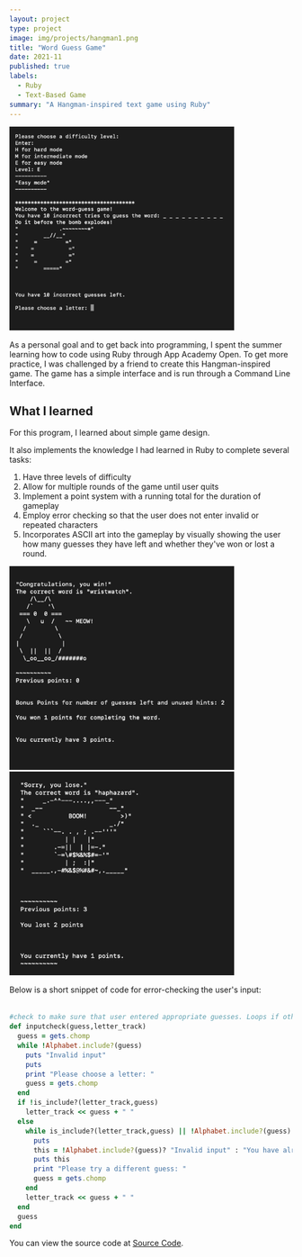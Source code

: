 ```yaml
---
layout: project
type: project
image: img/projects/hangman1.png
title: "Word Guess Game"
date: 2021-11
published: true
labels:
  - Ruby
  - Text-Based Game
summary: "A Hangman-inspired text game using Ruby"
---
```


<div class="text-center p-4">
  <img width="400px" src="../img/projects/hangman2.png" class="img-thumbnail" >
</div>

As a personal goal and to get back into programming, I spent the summer learning how to code using Ruby through App Academy Open. To get more practice, I was challenged by a friend to create this Hangman-inspired game. The game has a simple interface and is run through a Command Line Interface. 

## What I learned
For this program, I learned about simple game design.

It also implements the knowledge I had learned in Ruby to complete several tasks:

1. Have three levels of difficulty
2. Allow for multiple rounds of the game until user quits
3. Implement a point system with a running total for the duration of gameplay
3. Employ error checking so that the user does not enter invalid or repeated characters
4. Incorporates ASCII art into the gameplay by visually showing the user how many guesses they have left and whether they've won or lost a round. 
<div class="text-center p-4">
  <img width="400px" src="../img/projects/hangman3.png" class="img-thumbnail" >
  <img width="400px" src="../img/projects/hangman4.png" class="img-thumbnail" >
</div>

Below is a short snippet of code for error-checking the user's input:
```ruby

#check to make sure that user entered appropriate guesses. Loops if otherwise.
def inputcheck(guess,letter_track)
  guess = gets.chomp
  while !Alphabet.include?(guess)
    puts "Invalid input"
    puts
    print "Please choose a letter: "
    guess = gets.chomp
  end
  if !is_include?(letter_track,guess)
    letter_track << guess + " "
  else
    while is_include?(letter_track,guess) || !Alphabet.include?(guess)
      puts
      this = !Alphabet.include?(guess)? "Invalid input" : "You have already guessed this letter. "
      puts this
      print "Please try a different guess: "
      guess = gets.chomp
    end
    letter_track << guess + " "
  end
  guess
end

```

You can view the source code at [Source Code](https://github.com/mendechris/mendechris.github.io/blob/e3235a1df5d4ddf8171b9baf4a07edac9b6db01c/projects/hangman.rb).
